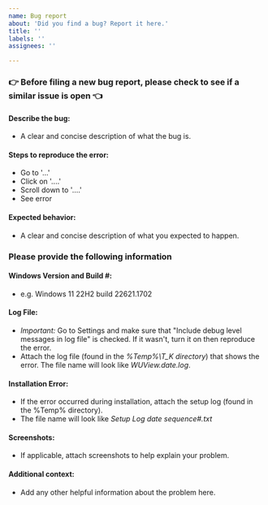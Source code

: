 ```yaml
---
name: Bug report
about: 'Did you find a bug? Report it here.'
title: ''
labels: ''
assignees: ''

---
```


### 👉 Before filing a new bug report, please check to see if a similar issue is open 👈 ###

#### Describe the bug: ####
- A clear and concise description of what the bug is.

#### Steps to reproduce the error: ####
- Go to '...'
- Click on '....'
- Scroll down to '....'
- See error

#### Expected behavior: ####
- A clear and concise description of what you expected to happen.

### Please provide the following information ###

#### Windows Version and Build #: ####
- e.g. Windows 11 22H2  build 22621.1702

#### Log File: ####
- *Important:* Go to Settings and make sure that "Include debug level messages in log file" is checked. If it wasn't, turn it on then reproduce the error.
- Attach the log file (found in the *%Temp%\T_K directory*) that shows the error. The file name will look like *WUView.*date*.log*.

#### Installation Error: ####
- If the error occurred during installation, attach the setup log (found in the %Temp% directory). 
- The file name will look like *Setup Log date sequence#.txt*

#### Screenshots: ####
- If applicable, attach screenshots to help explain your problem.

#### Additional context: ####
- Add any other helpful information about the problem here.
